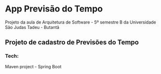 # App Previsão do Tempo

Projeto da aula de Arquitetura de Software - 5º semestre B da Universidade São Judas Tadeu - Butantã

## Projeto de cadastro de Previsões do Tempo

### Tech:
Maven project - Spring Boot
